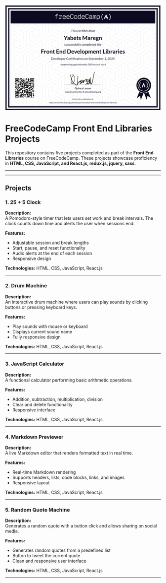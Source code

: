![Scree](image/Screenshot%202025-09-01%20103553.png)

# FreeCodeCamp Front End Libraries Projects

This repository contains five projects completed as part of the **Front End Libraries** course on FreeCodeCamp. These projects showcase proficiency in **HTML, CSS, JavaScript, and React.js, redux.js, jquery, sass**.

---
---

## Projects

### 1. 25 + 5 Clock
**Description:**  
A Pomodoro-style timer that lets users set work and break intervals. The clock counts down time and alerts the user when sessions end.

**Features:**  
- Adjustable session and break lengths  
- Start, pause, and reset functionality  
- Audio alerts at the end of each session  
- Responsive design  

**Technologies:** HTML, CSS, JavaScript, React.js

---

### 2. Drum Machine
**Description:**  
An interactive drum machine where users can play sounds by clicking buttons or pressing keyboard keys.

**Features:**  
- Play sounds with mouse or keyboard  
- Displays current sound name  
- Fully responsive design  

**Technologies:** HTML, CSS, JavaScript, React.js

---

### 3. JavaScript Calculator
**Description:**  
A functional calculator performing basic arithmetic operations.

**Features:**  
- Addition, subtraction, multiplication, division  
- Clear and delete functionality  
- Responsive interface  

**Technologies:** HTML, CSS, JavaScript, React.js

---

### 4. Markdown Previewer
**Description:**  
A live Markdown editor that renders formatted text in real time.

**Features:**  
- Real-time Markdown rendering  
- Supports headers, lists, code blocks, links, and images  
- Responsive layout  

**Technologies:** HTML, CSS, JavaScript, React.js

---

### 5. Random Quote Machine
**Description:**  
Generates a random quote with a button click and allows sharing on social media.

**Features:**  
- Generates random quotes from a predefined list  
- Button to tweet the current quote  
- Clean and responsive user interface  

**Technologies:** HTML, CSS, JavaScript, React.js

---

